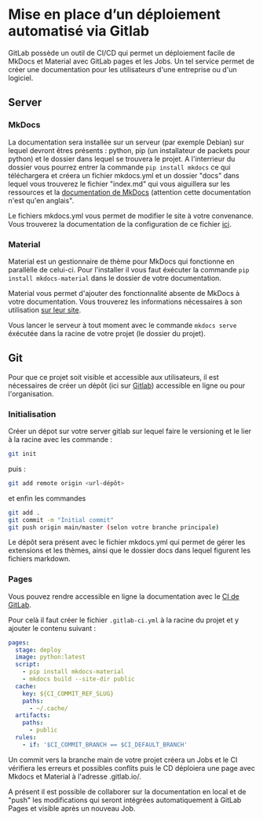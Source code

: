# Mise en place d’un déploiement automatisé via Gitlab

GitLab possède un outil de CI/CD qui permet un déploiement facile de MkDocs et Material avec GitLab pages et les Jobs. Un tel service permet de créer une documentation pour les utilisateurs d'une entreprise ou d'un logiciel.

## Server

### MkDocs
La documentation sera installée sur un serveur (par exemple Debian) sur lequel devront êtres présents : python, pip (un installateur de packets pour python) et le dossier dans lequel se trouvera le projet. A l'interrieur du dossier vous pourrez entrer la commande ```pip install mkdocs``` ce qui téléchargera et créera un fichier mkdocs.yml et un dossier "docs" dans lequel vous trouverez le fichier "index.md" qui vous aiguillera sur les ressources et la [documentation de MkDocs](https://www.mkdocs.org/) (attention cette documentation n'est qu'en anglais".

Le fichiers mkdocs.yml vous permet de modifier le site à votre convenance. Vous trouverez la documentation de la configuration de ce fichier [ici](https://www.mkdocs.org/user-guide/configuration/).

### Material 
Material est un gestionnaire de thème pour MkDocs qui fonctionne en parallèlle de celui-ci. Pour l'installer il vous faut éxécuter la commande ```pip install mkdocs-material``` dans le dossier de votre documentation.

Material vous permet d'ajouter des fonctionnalité absente de MkDocs à votre documentation. Vous trouverez les informations nécessaires à son utilisation [sur leur site](https://squidfunk.github.io/mkdocs-material/getting-started/).

Vous lancer le serveur à tout moment avec le commande ``mkdocs serve`` éxécutée dans la racine de votre projet (le dossier du projet).

## Git 

Pour que ce projet soit visible et accessible aux utilisateurs, il est nécessaires de créer un dépôt (ici sur [Gitlab](https://about.gitlab.com/)) accessible en ligne ou pour l'organisation.

### Initialisation
Créer un dépot sur votre server gitlab sur lequel faire le versioning et le lier à la racine avec les commande : 
```bash 
git init
```
puis : 
```bash
git add remote origin <url-dépôt>
```
et enfin les commandes
```bash
git add .
git commit -m "Initial commit"
git push origin main/master (selon votre branche principale)
```

Le dépôt sera présent avec le fichier mkdocs.yml qui permet de gérer les extensions et les thèmes, ainsi que le dossier docs dans lequel figurent les fichiers markdown.

### Pages
Vous pouvez rendre accessible en ligne la documentation avec le [CI de GitLab](https://docs.gitlab.com/ee/ci/).

Pour celà il faut créer le fichier ``.gitlab-ci.yml`` à la racine du projet et y ajouter le contenu suivant : 

```yml
pages:
  stage: deploy
  image: python:latest
  script:
    - pip install mkdocs-material
    - mkdocs build --site-dir public
  cache:
    key: ${CI_COMMIT_REF_SLUG}
    paths:
      - ~/.cache/ 
  artifacts:
    paths:
      - public
  rules:
    - if: '$CI_COMMIT_BRANCH == $CI_DEFAULT_BRANCH'
```


Un commit vers la branche main de votre projet créera un Jobs et le CI vérifiera les erreurs et possibles conflits puis le CD déploiera une page avec Mkdocs et Material à l'adresse <utilisateur>.gitlab.io/<projet>. 


A présent il est possible de collaborer sur la documentation en local et de "push" les modifications qui seront intégrées automatiquement à GitLab Pages et visible après un nouveau Job.
